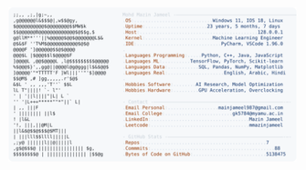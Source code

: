 <picture>
  <source srcset="https://raw.githubusercontent.com/mmazinjameel/mmazinjameel/main/dark_mode.svg?v=1744426403" media="(prefers-color-scheme: dark)">
  <img src="https://raw.githubusercontent.com/mmazinjameel/mmazinjameel/main/light_mode.svg?v=1744426403">
</picture>
